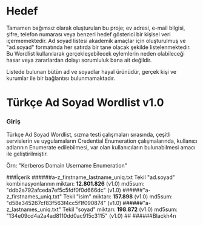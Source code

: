 # Hedef
Tamamen bağımsız olarak oluşturulan bu proje; ev adresi, e-mail bilgisi, şifre, telefon numarası veya benzeri hedef gösterici bir kişisel veri içermemektedir.  Ad soyad listesi akademik amaçlar için oluşturulmuş ve "ad.soyad" formatında her satırda bir tane olacak şekilde listelenmektedir. Bu Wordlist kullanılarak gerçekleşebilecek eylemlerin neden olabileceği hasar veya zararlardan dolayı sorumluluk bana ait değildir.

Listede bulunan bütün ad ve soyadlar hayal ürünüdür, gerçek kişi ve kurumlar ile bir bağlantısı bulunmamaktadır.


# Türkçe Ad Soyad Wordlist v1.0
### Giriş
Türkçe Ad Soyad Wordlist, sızma testi çalışmaları sırasında, çeşitli servislerin ve uygulamaların Credential Enumeration çalışmalarında, kullanıcı adlarının Enumerate edilebilmesi, var olan kullanıcıların bulunabilmesi amacı ile geliştirilmiştir.

Örn: "Kerberos Domain Username Enumeration"

###İçerik
######a-z_firstname_lastname_uniq.txt
Tekil "ad.soyad" kombinasyonlarının miktarı: <b>12.801.826</b> (v1.0)
md5sum: "ddb2a792afceda7ef5c5fdf0f0d666dc" (v1.0)
######"a-z_firstnames_uniq.txt"
Tekil "isim" miktarı:  <b>157.898</b> (v1.0)
md5sum: "d58e345267cf83f563f4cc5f1f090874" (v1.0)
######"a-z_lastnames_uniq.txt"
Tekil "soyad" miktarı: <b>198.872</b> (v1.0)
md5sum: "134e09cd4a2a4ad8110dd0ac915c3115" (v1.0)
##‎
######Blackh4n
